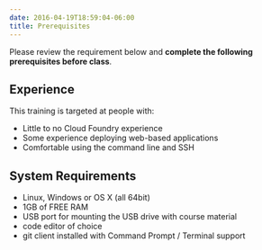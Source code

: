 ```yaml
---
date: 2016-04-19T18:59:04-06:00
title: Prerequisites
---
```


Please review the requirement below and **complete the following prerequisites before class**.  

## Experience

This training is targeted at people with:

* Little to no Cloud Foundry experience  
* Some experience deploying web-based applications
* Comfortable using the command line and SSH


## System Requirements

* Linux, Windows or OS X (all 64bit)
* 1GB of FREE RAM
* USB port for mounting the USB drive with course material
* code editor of choice
* git client installed with Command Prompt / Terminal support
